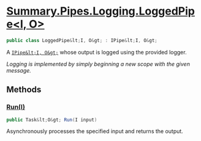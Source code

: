 # [Summary.Pipes.Logging.LoggedPipe&lt;I, O&gt;](../src/Core/Pipes/Logging/LoggedPipe.cs#L11)
```cs
public class LoggedPipe&lt;I, O&gt; : IPipe&lt;I, O&gt;
```

A [`IPipe&lt;I, O&gt;`](./Summary.Pipes.IPipe{I,O}.md) whose output is logged using the provided logger.

_Logging is implemented by simply beginning a new scope with the given message._

## Methods
### [Run(I)](../src/Core/Pipes/Logging/LoggedPipe.cs#L20)
```cs
public Task&lt;O&gt; Run(I input)
```

Asynchronously processes the specified input and returns the output.

